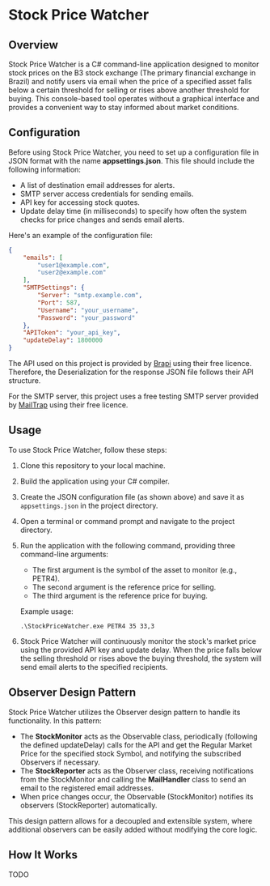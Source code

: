 # Stock Price Watcher

## Overview

Stock Price Watcher is a C# command-line application designed to monitor stock prices on the B3 stock exchange (The primary financial exchange in Brazil) and notify users via email when the price of a specified asset falls below a certain threshold for selling or rises above another threshold for buying. This console-based tool operates without a graphical interface and provides a convenient way to stay informed about market conditions.

## Configuration

Before using Stock Price Watcher, you need to set up a configuration file in JSON format with the name **appsettings.json**. This file should include the following information:

- A list of destination email addresses for alerts.
- SMTP server access credentials for sending emails.
- API key for accessing stock quotes.
- Update delay time (in milliseconds) to specify how often the system checks for price changes and sends email alerts.

Here's an example of the configuration file:

```json
{
    "emails": [
        "user1@example.com",
        "user2@example.com"
    ],
    "SMTPSettings": {
        "Server": "smtp.example.com",
        "Port": 587,
        "Username": "your_username",
        "Password": "your_password"
    },
    "APIToken": "your_api_key",
    "updateDelay": 1800000
}
```

The API used on this project is provided by [Brapi](https://brapi.dev/) using their free licence. Therefore, the Deserialization for the response JSON file follows their API structure.

For the SMTP server, this project uses a free testing SMTP server provided by [MailTrap](https://mailtrap.io/) using their free licence.

## Usage

To use Stock Price Watcher, follow these steps:

1. Clone this repository to your local machine.

2. Build the application using your C# compiler.

3. Create the JSON configuration file (as shown above) and save it as `appsettings.json` in the project directory.

4. Open a terminal or command prompt and navigate to the project directory.

5. Run the application with the following command, providing three command-line arguments:

   - The first argument is the symbol of the asset to monitor (e.g., PETR4).
   - The second argument is the reference price for selling.
   - The third argument is the reference price for buying.

   Example usage:

   ```shell
   .\StockPriceWatcher.exe PETR4 35 33,3
   ```

6. Stock Price Watcher will continuously monitor the stock's market price using the provided API key and update delay. When the price falls below the selling threshold or rises above the buying threshold, the system will send email alerts to the specified recipients.

## Observer Design Pattern

Stock Price Watcher utilizes the Observer design pattern to handle its functionality. In this pattern:

- The **StockMonitor** acts as the Observable class, periodically (following the defined updateDelay) calls for the API and get the Regular Market Price for the specified stock Symbol, and notifying the subscribed Observers if necessary.
- The **StockReporter** acts as the Observer class, receiving notifications from the StockMonitor and calling the **MailHandler** class to send an email to the registered email addresses.
-  When price changes occur, the Observable (StockMonitor) notifies its observers (StockReporter) automatically.

This design pattern allows for a decoupled and extensible system, where additional observers can be easily added without modifying the core logic.

## How It Works

TODO
